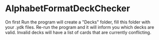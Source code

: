 # AlphabetFormatDeckChecker

On first Run the program will create a "Decks" folder, fill this folder with your .ydk files.
Re-run the program and it will inform you which decks are valid.
Invalid decks will have a list of cards that are currently conflicting.
